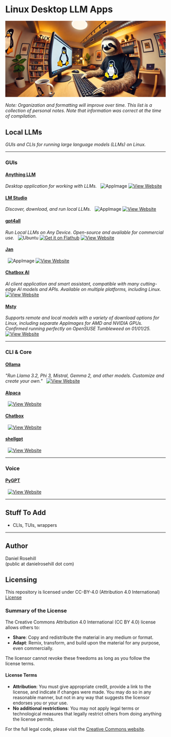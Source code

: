 # Linux Desktop LLM Apps

![alt text](images/banner.webp)

*Note: Organization and formatting will improve over time. This list is a collection of personal notes. Note that information was correct at the time of compilation.*

## Local LLMs

*GUIs and CLIs for running large language models (LLMs) on Linux.*

---

### GUIs

#### [Anything LLM](https://docs.anythingllm.com/installation-desktop/linux#install-using-the-installer-script)
*Desktop application for working with LLMs.*
    ![AppImage](https://img.shields.io/badge/package-AppImage-lightgrey)  [![View Website](https://img.shields.io/badge/View-Website-blue)](https://docs.anythingllm.com/installation-desktop/linux#install-using-the-installer-script)

#### [LM Studio](https://lmstudio.ai)
*Discover, download, and run local LLMs.*
    ![AppImage](https://img.shields.io/badge/package-AppImage-lightgrey) [![View Website](https://img.shields.io/badge/View-Website-blue)](https://lmstudio.ai)

#### [gpt4all](https://github.com/nomic-ai/gpt4all)
*Run Local LLMs on Any Device. Open-source and available for commercial use.*
    ![Ubuntu](https://img.shields.io/badge/Ubuntu-FFDD00?logo=ubuntu&logoColor=white) [![Get it on Flathub](https://flathub.org/assets/badges/flathub-badge.svg)](https://flathub.org/apps/io.gpt4all.gpt4all) [![View Website](https://img.shields.io/badge/View-Website-blue)](https://github.com/nomic-ai/gpt4all)

#### [Jan](https://jan.ai/)
   ![AppImage](https://img.shields.io/badge/package-AppImage-lightgrey) [![View Website](https://img.shields.io/badge/View-Website-blue)](https://jan.ai/)

#### [Chatbox AI](https://chatboxai.app/en)
*AI client application and smart assistant, compatible with many cutting-edge AI models and APIs. Available on multiple platforms, including Linux.*
   [![View Website](https://img.shields.io/badge/View-Website-blue)](https://chatboxai.app/en)

#### [Msty](https://msty.app/)
*Supports remote and local models with a variety of download options for Linux, including separate AppImages for AMD and NVIDIA GPUs.*
*Confirmed running perfectly on OpenSUSE Tumbleweed on 01/01/25.*
   [![View Website](https://img.shields.io/badge/View-Website-blue)](https://msty.app/)

---

### CLI & Core

#### [Ollama](https://ollama.com/)
*"Run Llama 3.2, Phi 3, Mistral, Gemma 2, and other models. Customize and create your own."*
   [![View Website](https://img.shields.io/badge/View-Website-blue)](https://ollama.com/)

#### [Alpaca](https://github.com/Jeffser/Alpaca)
   [![View Website](https://img.shields.io/badge/View-Website-blue)](https://github.com/Jeffser/Alpaca)

#### [Chatbox](https://github.com/Bin-Huang/chatbox)
   [![View Website](https://img.shields.io/badge/View-Website-blue)](https://github.com/Bin-Huang/chatbox)

#### [shellgpt](https://github.com/jiacai2050/shellgpt)
   [![View Website](https://img.shields.io/badge/View-Website-blue)](https://github.com/jiacai2050/shellgpt)

---

### Voice

#### [PyGPT](https://pygpt.net/)
   [![View Website](https://img.shields.io/badge/View-Website-blue)](https://pygpt.net/)
 
---
## Stuff To Add

*   CLIs, TUIs, wrappers

---

## Author

Daniel Rosehill  
(public at danielrosehill dot com)

## Licensing

This repository is licensed under CC-BY-4.0 (Attribution 4.0 International) 
[License](https://creativecommons.org/licenses/by/4.0/)

### Summary of the License
The Creative Commons Attribution 4.0 International (CC BY 4.0) license allows others to:
- **Share**: Copy and redistribute the material in any medium or format.
- **Adapt**: Remix, transform, and build upon the material for any purpose, even commercially.

The licensor cannot revoke these freedoms as long as you follow the license terms.

#### License Terms
- **Attribution**: You must give appropriate credit, provide a link to the license, and indicate if changes were made. You may do so in any reasonable manner, but not in any way that suggests the licensor endorses you or your use.
- **No additional restrictions**: You may not apply legal terms or technological measures that legally restrict others from doing anything the license permits.

For the full legal code, please visit the [Creative Commons website](https://creativecommons.org/licenses/by/4.0/legalcode).